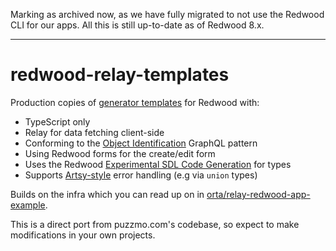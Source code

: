 Marking as archived now, as we have fully migrated to not use the Redwood CLI for our apps. All this is still up-to-date as of Redwood 8.x.

---

# redwood-relay-templates

Production copies of [generator templates](https://redwoodjs.com/docs/cli-commands#generate-alias-g) for Redwood with:

- TypeScript only
- Relay for data fetching client-side
- Conforming to the [Object Identification](https://graphql.org/learn/global-object-identification/) GraphQL pattern
- Using Redwood forms for the create/edit form
- Uses the Redwood [Experimental SDL Code Generation](https://redwoodjs.com/docs/typescript/generated-types#experimental-sdl-code-generation) for types
- Supports [Artsy-style](https://artsy.github.io/blog/2018/10/19/where-art-thou-my-error/) error handling (e.g via `union` types)

Builds on the infra which you can read up on in [orta/relay-redwood-app-example](https://github.com/orta/relay-redwood-app-example).

This is a direct port from puzzmo.com's codebase, so expect to make modifications in your own projects.
